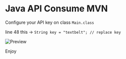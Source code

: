 # Java API Consume MVN


Configure your API key on class ```Main.class``` 

line 48 this -> ```String key = "textbelt"; // replace key```

![Preview](https://i.ibb.co/3fLhQmc/Screenshot-1.jpg)

Enjoy
